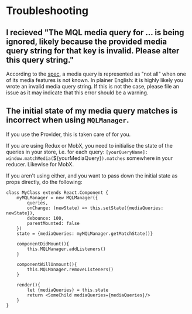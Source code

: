 # Troubleshooting

## I recieved "The MQL media query for  ... is being ignored, likely because the provided media query string for that key is invalid. Please alter this query string."
According to the [spec](https://www.w3.org/TR/css3-mediaqueries/#error-handling), a media query is represented as "not all" when one of its media features is not known. In plainer English: it is highly likely you wrote an invalid media query string. If this is not the case, please file an issue as it may indicate that this error should be a warning.

## The initial state of my media query matches is incorrect when using `MQLManager`.
If you use the Provider, this is taken care of for you. 

If you are using Redux or MobX, you need to initialise the state of the queries in your store, i.e. for each query: `[yourQueryName]: window.matchMedia(`${yourMediaQuery}`).matches` somewhere in your reducer. Likewise for MobX.

If you aren't using either, and you want to pass down the initial state as props directly, do the following:
```
class MyClass extends React.Component {
    myMQLManager = new MQLManager({
        queries,
        onChange: (newState) => this.setState({mediaQueries: newState}),
        debounce: 100,
        parentMounted: false
    })
    state = {mediaQueries: myMQLManager.getMatchState()}
    
    componentDidMount(){
        this.MQLManager.addListeners()
    }

    componentWillUnmount(){
        this.MQLManager.removeListeners()
    }

    render(){
        let {mediaQueries} = this.state
        return <SomeChild mediaQueries={mediaQueries}/>
    }
}
```
